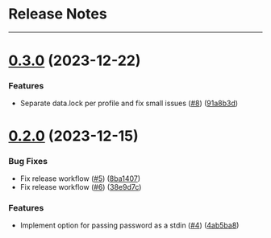 # Release Notes

---

# [0.3.0](https://github.com/osl-incubator/umlizer/compare/0.2.0...0.3.0) (2023-12-22)

### Features

- Separate data.lock per profile and fix small issues ([#8](https://github.com/osl-incubator/umlizer/issues/8)) ([91a8b3d](https://github.com/osl-incubator/umlizer/commit/91a8b3d8b0fa2900fc35e3149352a77d0fd40b2b))

# [0.2.0](https://github.com/osl-incubator/umlizer/compare/0.1.0...0.2.0) (2023-12-15)

### Bug Fixes

- Fix release workflow ([#5](https://github.com/osl-incubator/umlizer/issues/5)) ([8ba1407](https://github.com/osl-incubator/umlizer/commit/8ba1407ea27fb6e1a8712608f7f8af4ee1850475))
- Fix release workflow ([#6](https://github.com/osl-incubator/umlizer/issues/6)) ([38e9d7c](https://github.com/osl-incubator/umlizer/commit/38e9d7c5ce45a83f6d50bdc9e98fcb76b6a34caf))

### Features

- Implement option for passing password as a stdin ([#4](https://github.com/osl-incubator/umlizer/issues/4)) ([4ab5ba8](https://github.com/osl-incubator/umlizer/commit/4ab5ba8ee54e98b6f580dbd3f7659af77e9a72c3))
